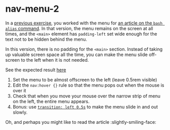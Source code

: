 # nav-menu-2

In a [previous exercise](https://github.com/FunForks/nav-menu), you worked with the menu for [an article on the `bash alias` command](https://dciforks.github.io/nav-menu/). In that version, the menu remains on the screen at all times, and the `<main>` element has `padding-left` set wide enough for the text not to be hidden behind the menu.

In this version, there is no padding for the `<main>` section. Instead of taking up valuable screen space all the time, you can make the menu slide off-screen to the left when it is not needed.

See the expected result [here](https://funforks.github.io/nav-menu-2/)

1. Set the menu to be almost offscreen to the left (leave 0.5rem visible)
2. Edit the `nav:hover {}` rule so that the menu pops out when the mouse is over it
3. Check that when you move your mouse over the narrow strip of menu on the left, the entire menu appears.
4. Bonus: use [`transition: left 0.5s`](https://www.w3schools.com/css/css3_transitions.asp) to make the menu slide in and out slowly.

Oh, and perhaps you might like to read the article :slightly-smiling-face:
